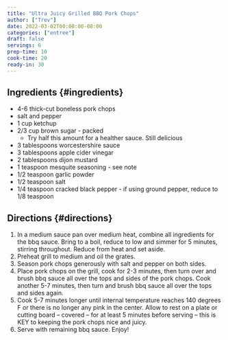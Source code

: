 ```yaml
---
title: "Ultra Juicy Grilled BBQ Pork Chops"
author: ["Trev"]
date: 2022-03-02T00:00:00-08:00
categories: ["entree"]
draft: false
servings: 6
prep-time: 10
cook-time: 20
ready-in: 30
---
```


## Ingredients {#ingredients}

-   4-6 thick-cut boneless pork chops
-   salt and pepper
-   1 cup ketchup
-   2/3 cup brown sugar - packed
    -   Try half this amount for a healther sauce. Still delicious
-   3 tablespoons worcestershire sauce
-   3 tablespoons apple cider vinegar
-   2 tablespoons dijon mustard
-   1 teaspoon mesquite seasoning  -  see note
-   1/2 teaspoon garlic powder
-   1/2 teaspoon salt
-   1/4 teaspoon cracked black pepper  -  if using ground pepper, reduce to 1/8 teaspoon


## Directions {#directions}

1.  In a medium sauce pan over medium heat, combine all ingredients for the bbq sauce. Bring to a boil, reduce to low and simmer for 5 minutes, stirring throughout. Reduce from heat and set aside.
2.  Preheat grill to medium and oil the grates.
3.  Season pork chops generously with salt and pepper on both sides.
4.  Place pork chops on the grill, cook for 2-3 minutes, then turn over and brush bbq sauce all over the tops and sides of the pork chops. Cook another 5-7 minutes, then turn and brush bbq sauce all over the tops and sides again.
5.  Cook 5-7 minutes longer until internal temperature reaches 140 degrees F or there is no longer any pink in the center. Allow to rest on a plate or cutting board – covered – for at least 5 minutes before serving – this is KEY to keeping the pork chops nice and juicy.
6.  Serve with remaining bbq sauce. Enjoy!